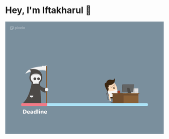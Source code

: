 # Hey, I'm Iftakharul 👋

![alt text](https://github.com/bappa2du/bappa2du/blob/master/74d00626189f90860a679783b369d294.gif)
